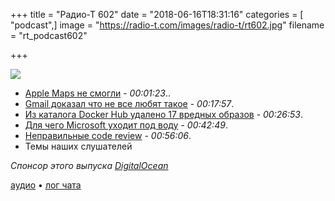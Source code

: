 +++
title = "Радио-Т 602"
date = "2018-06-16T18:31:16"
categories = [ "podcast",]
image = "https://radio-t.com/images/radio-t/rt602.jpg"
filename = "rt_podcast602"

+++

![](https://radio-t.com/images/radio-t/rt602.jpg)

- [Apple Maps не смогли](https://www.engadget.com/2018/06/15/apple-maps-down-for-all-users/) - *00:01:23*..
- [Gmail доказал что не все любят такое](https://techcrunch.com/2018/06/15/gmail-proves-that-some-people-hate-smart-suggestions/) - *00:17:57*.
- [Из каталога Docker Hub удалено 17 вредных образов](http://www.opennet.ru/opennews/art.shtml?num=48777) - *00:26:53*.
- [Для чего Microsoft уходит под воду](https://techcrunch.com/2018/06/08/why-microsoft-wants-to-put-data-centers-at-the-bottom-of-the-ocean/) - *00:42:49*.
- [Неправильные code review](https://habr.com/company/badoo/blog/413965/) - *00:56:06*.
- Темы наших слушателей

*Спонсор этого выпуска [DigitalOcean](https://www.digitalocean.com)*


[аудио](https://cdn.radio-t.com/rt_podcast602.mp3) • [лог чата](http://chat.radio-t.com/logs/radio-t-602.html)
<audio src="https://cdn.radio-t.com/rt_podcast602.mp3" preload="none"></audio>